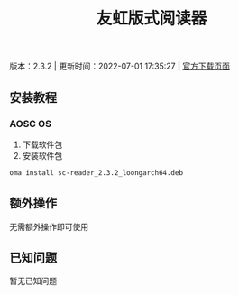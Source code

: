 ﻿---
id: 1098
title: 友虹版式阅读器
toc: true
weight: 1098
---

版本：2.3.2 | 更新时间：2022-07-01 17:35:27 | [官方下载页面](http://app.loongapps.cn/#/detail/1098)

## 安装教程 

### AOSC OS 

1. 下载软件包
2. 安装软件包

```bash
oma install sc-reader_2.3.2_loongarch64.deb
```

## 额外操作

无需额外操作即可使用

## 已知问题

暂无已知问题

